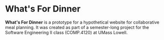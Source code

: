 # What's For Dinner

**What's For Dinner** is a prototype for a hypothetical website for
collaborative meal planning. It was created as part of a semester-long project
for the Software Engineering II class (COMP.4120) at UMass Lowell.
